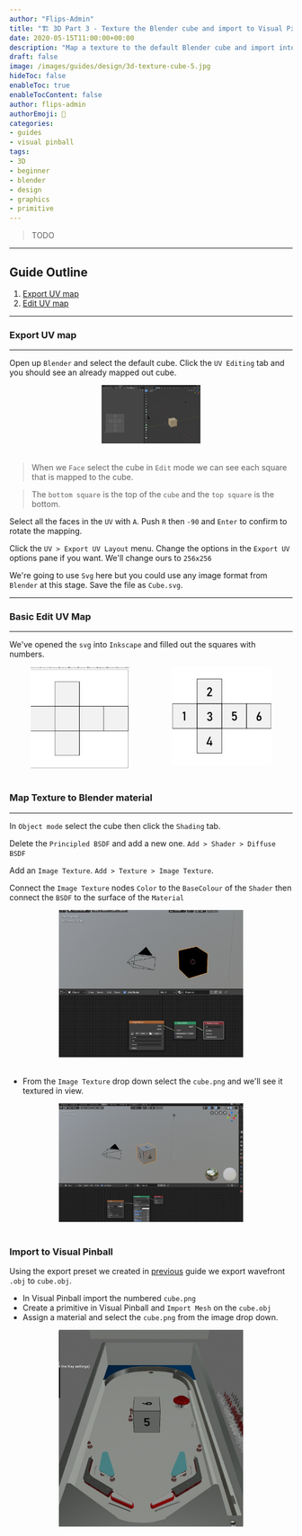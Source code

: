 ```yaml
---
author: "Flips-Admin"
title: "🏗️ 3D Part 3 - Texture the Blender cube and import to Visual Pinball"
date: 2020-05-15T11:00:00+00:00
description: "Map a texture to the default Blender cube and import into Visual Pinball"
draft: false
image: /images/guides/design/3d-texture-cube-5.jpg
hideToc: false
enableToc: true
enableTocContent: false
author: flips-admin
authorEmoji: 🌱
categories:
- guides
- visual pinball
tags: 
- 3D
- beginner
- blender
- design
- graphics
- primitive
---
```


> TODO

---

## Guide Outline

1. [Export UV map](#export-uv-map)
2. [Edit UV map](#basic-edit-uv-map)

---

### Export UV map

---

Open up `Blender` and select the default cube. Click the `UV Editing` tab and you should see an already mapped out cube.

<div id="banner" style="overflow: hidden; display: flex; justify-content:space-around;">
    <div class="" style="max-width: 35%; max-height: 40%;">
        <img src="/images/guides/design/3d-texture-cube-1.jpg" alt="UV mapping of cube"/>
    </div>
</div>
<br>

> When we `Face` select the cube in `Edit` mode we can see each square that is mapped to the cube.

> The `bottom square` is the top of the `cube` and the `top square` is the bottom.

Select all the faces in the `UV` with `A`. Push `R` then `-90` and `Enter` to confirm to rotate the mapping.

Click the `UV > Export UV Layout` menu. Change the options in the `Export UV` options pane if you want. We'll change ours to `256x256`

We're going to use `Svg` here but you could use any image format from `Blender` at this stage. Save the file as `Cube.svg`.

---

### Basic Edit UV Map

---

We've opened the `svg` into `Inkscape` and filled out the squares with numbers.

<div id="banner" style="overflow: hidden; display: flex; justify-content:space-around;">
    <div class="" style="max-width: 35%; max-height: 40%;">
        <img src="/images/guides/design/3d-texture-cube-2.jpg" alt="Numbers on UV map"/>
    </div>
    <div class="" style="max-width: 35%; max-height: 40%;">
        <img src="/images/guides/design/cube.png" alt="Exported Edited UV map"/>
    </div>
</div>
<br>

### Map Texture to Blender material

---

In `Object mode` select the cube then click the `Shading` tab.

Delete the `Principled BSDF` and add a new one. `Add > Shader > Diffuse BSDF`

Add an `Image Texture`. `Add > Texture > Image Texture`. 

Connect the `Image Texture` nodes `Color` to the `BaseColour` of the `Shader` then connect the `BSDF` to the surface of the `Material`

<div id="banner" style="overflow: hidden; display: flex; justify-content:space-around;">
    <div class="" style="max-width: 65%; max-height: 40%;">
        <img src="/images/guides/design/3d-texture-cube-3.jpg" alt="Numbers on UV map"/>
    </div>
</div>
<br>

* From the `Image Texture` drop down select the `cube.png` and we'll see it textured in view.

<div id="banner" style="overflow: hidden; display: flex; justify-content:space-around;">
    <div class="" style="max-width: 65%; max-height: 40%;">
        <img src="/images/guides/design/3d-texture-cube-4.jpg" alt="Numbers on UV map"/>
    </div>
</div>
<br>

### Import to Visual Pinball

Using the export preset we created in [previous]() guide we export wavefront `.obj` to `cube.obj`.

* In Visual Pinball import the numbered `cube.png`
* Create a primitive in Visual Pinball and `Import Mesh` on the `cube.obj`
* Assign a material and select the `cube.png` from the image drop down.

<div id="banner" style="overflow: hidden; display: flex; justify-content:space-around;">
    <div class="" style="max-width: 65%; max-height: 40%;">
        <img src="/images/guides/design/3d-texture-cube-5.jpg" alt="Textured model in Visual Pinball"/>
    </div>
</div>
<br>





